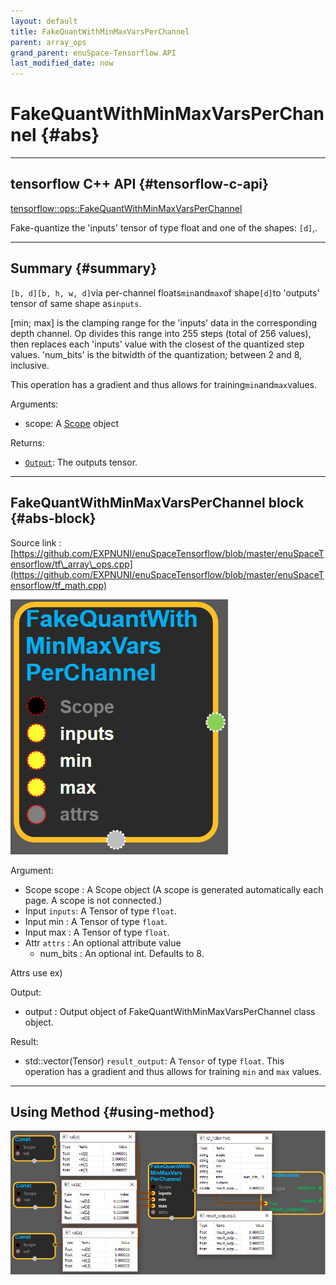 ```yaml
--- 
layout: default 
title: FakeQuantWithMinMaxVarsPerChannel 
parent: array_ops 
grand_parent: enuSpace-Tensorflow API 
last_modified_date: now 
--- 
```


# FakeQuantWithMinMaxVarsPerChannel {#abs}

---

## tensorflow C++ API {#tensorflow-c-api}

[tensorflow::ops::FakeQuantWithMinMaxVarsPerChannel](https://www.tensorflow.org/versions/r1.2/api_docs/cc/class/tensorflow/ops/fake-quant-with-min-max-vars-per-channel.html)

Fake-quantize the 'inputs' tensor of type float and one of the shapes: `[d]`,.

---

## Summary {#summary}

`[b, d][b, h, w, d]`via per-channel floats`min`and`max`of shape`[d]`to 'outputs' tensor of same shape as`inputs`.

\[min; max\] is the clamping range for the 'inputs' data in the corresponding depth channel. Op divides this range into 255 steps \(total of 256 values\), then replaces each 'inputs' value with the closest of the quantized step values. 'num\_bits' is the bitwidth of the quantization; between 2 and 8, inclusive.

This operation has a gradient and thus allows for training`min`and`max`values.

Arguments:

* scope: A [Scope](https://www.tensorflow.org/versions/r1.2/api_docs/cc/class/tensorflow/scope.html#classtensorflow_1_1_scope) object

Returns:

* [`Output`](https://www.tensorflow.org/versions/r1.2/api_docs/cc/class/tensorflow/output.html#classtensorflow_1_1_output): The outputs tensor.

---

## FakeQuantWithMinMaxVarsPerChannel block {#abs-block}

Source link :[https://github.com/EXPNUNI/enuSpaceTensorflow/blob/master/enuSpaceTensorflow/tf\_array\_ops.cpp](https://github.com/EXPNUNI/enuSpaceTensorflow/blob/master/enuSpaceTensorflow/tf_math.cpp)

![](./assets/array_ops/fakequantwithminmaxvarsperchannel1.png)

Argument:

* Scope scope : A Scope object \(A scope is generated automatically each page. A scope is not connected.\)
* Input `inputs`: A Tensor of type `float`.
* Input min : A Tensor of type `float`.
* Input max : A Tensor of type `float`.
* Attr `attrs` : An optional attribute value
  * num\_bits : An optional int. Defaults to 8.

Attrs use ex\)

Output:

* output : Output object of FakeQuantWithMinMaxVarsPerChannel class object.

Result:

* std::vector\(Tensor\) `result_output`: A `Tensor` of type `float`. This operation has a gradient and thus allows for training `min` and `max` values.

---

## Using Method {#using-method}

![](./assets/array_ops/fakequantwithminmaxvarsperchannel2.png)

